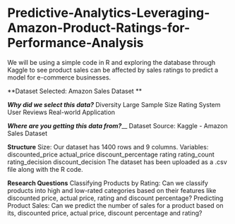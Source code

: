 # Predictive-Analytics-Leveraging-Amazon-Product-Ratings-for-Performance-Analysis
We will be using a simple code in R and exploring the database through Kaggle to see product sales can be affected by sales ratings to predict a model for e-commerce businesses.

**Dataset Selected: Amazon Sales Dataset **

_**Why did we select this data?**_
Diversity
Large Sample Size
Rating System
User Reviews
Real-world Application

_**Where are you getting this data from?**___
Dataset Source: Kaggle - Amazon Sales Dataset

**Structure**
Size: Our dataset has 1400 rows and 9 columns. 
Variables:
discounted_price
actual_price
discount_percentage
rating
rating_count
rating_decision
discount_decision
The dataset has been uploaded as a .csv file along with the R code. 

**Research Questions**
Classifying Products by Rating: Can we classify products into high and low-rated categories based on their features like discounted price, actual price, rating and discount percentage?
Predicting Product Sales: Can we predict the number of sales for a product based on its, discounted price, actual price, discount percentage and rating?



